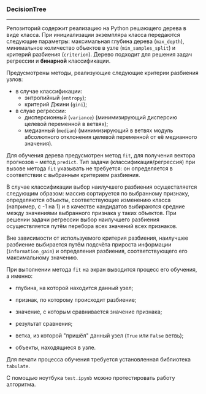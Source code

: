 ### DecisionTree
---

Репозиторий содержит реализацию на Python решающего дерева в виде класса. При инициализации экземпляра класса передаются следующие параметры: максимальная глубина дерева (`max_depth`), минимальное количество объектов в узле (`min_samples_split`) и критерий разбиения (`criterion`). Дерево подходит для решения задач регрессии и **бинарной** классификации.

Предусмотрены методы, реализующие следующие критерии разбиения узлов:

- в случае классификации:
    - энтропийный (`entropy`);
    - критерий Джини (`gini`);
- в слуае регрессии:
    - дисперсионный (`variance`) (минимизирующий дисперсию целевой переменной в ветвях);
    - медианный (`median`) (минимизирующий в ветвях модуль абсолютного отклонения целевой переменной от её медианного значения).
    
Для обучения дерева предусмотрен метод `fit`, для получения вектора прогнозов – метод `predict`. Тип задачи (классификация/регрессия) при вызове метода `fit` указывать не требуется: он определяется в соответствии с выбранным критерием разбиения.

В случае классификации выбор наилучшего разбиения осуществляется следующим образом: массив сортируется по выбранному признаку, определяются объекты, соответствующие изменению класса (например, с -1 на 1) и в качестве кандидатов выбираются средние между значениями выбранного признака у таких объектов. При решении задачи регрессии выбор наилучшего разбиения осуществляется путём перебора всех значений всех признаков. 

Вне зависимости от используемого критерия разбиения, наилучшее разбиение выбирается путём подсчёта прироста информации (`information_gain`) и определения разбиения, соответствующего его максимальному значению.

При выполнении метода `fit` на экран выводится процесс его обучения, а именно:

- глубина, на которой находится данный узел;

- признак, по которому происходит разбиение;

- значение, с которым сравнивается значение признака;

- результат сравнения;

- ветка, из которой "пришёл" данный узел (`True` или `False` ветвь);

- объекты, находящиеся в узле.

Для печати процесса обучения требуется установленная библиотека `tabulate`.

С помощью ноутбука `test.ipynb` можно протестировать работу алгоритма.  
